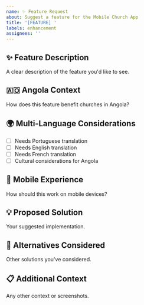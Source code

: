 ```yaml
---
name: ✨ Feature Request
about: Suggest a feature for the Mobile Church App
title: '[FEATURE] '
labels: enhancement
assignees: ''
---
```


## ✨ Feature Description
A clear description of the feature you'd like to see.

## 🇦🇴 Angola Context
How does this feature benefit churches in Angola?

## 🌍 Multi-Language Considerations
- [ ] Needs Portuguese translation
- [ ] Needs English translation  
- [ ] Needs French translation
- [ ] Cultural considerations for Angola

## 📱 Mobile Experience
How should this work on mobile devices?

## 💡 Proposed Solution
Your suggested implementation.

## 🔄 Alternatives Considered
Other solutions you've considered.

## 📋 Additional Context
Any other context or screenshots.
